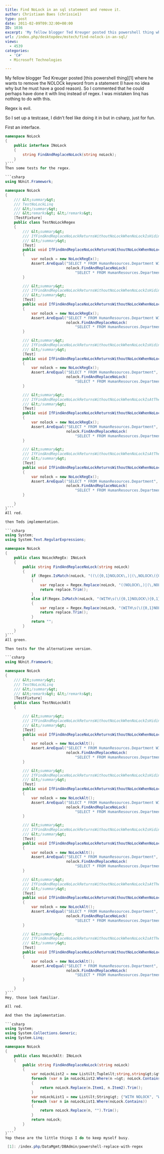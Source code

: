 ```yaml
---
title: Find NoLock in an sql statement and remove it.
author: Christiaan Baes (chrissie1)
type: post
date: 2011-02-09T09:32:00+00:00
ID: 1036
excerpt: 'My fellow blogger Ted Kreuger posted this powershell thing where he wants to remove the NOLOCk keyword from a statement (I have no idea why but he must have a good reason). So I commented that he could perhaps have done it with linq instead of regex. I&hellip;'
url: /index.php/desktopdev/mstech/find-nolock-in-an-sql/
views:
  - 4539
categories:
  - 'C#'
  - Microsoft Technologies

---
```

My fellow blogger Ted Kreuger posted [this powershell thing][1] where he wants to remove the NOLOCk keyword from a statement (I have no idea why but he must have a good reason). So I commented that he could perhaps have done it with linq instead of regex. I was mistaken linq has nothing to do with this. 

<span class="MT_red">Regex is evil.</span>

So I set up a testcase, I didn&#8217;t feel like doing it in but in csharp, just for fun.

First an interface.

```csharp
namespace NoLock
{
    public interface INoLock
    {
        string FindAndReplaceNoLock(string noLock);
    }
}```
Then some tests for the regex.

```csharp
using NUnit.Framework;

namespace NoLock
{
    /// &lt;summary&gt;
    /// TestNoLockLinq
    /// &lt;/summary&gt;
    /// &lt;remarks&gt; &lt;/remarks&gt;
    [TestFixture]
    public class TestNoLockRegex
    {
        /// &lt;summary&gt;
        /// IfFindAndReplaceNoLockReturnsWithoutNoLockWhenNoLockIsHidinginWithInTheBeginning
        /// &lt;/summary&gt;
        [Test]
        public void IfFindAndReplaceNoLockReturnsWithoutNoLockWhenNoLockIsHidinginWithInTheBeginning()
        {
            var nolock = new NoLockRegEx();
            Assert.AreEqual("SELECT * FROM HumanResources.Department WITH (INDEX(AK_Department_Name))",
                            nolock.FindAndReplaceNoLock(
                                "SELECT * FROM HumanResources.Department WITH (NOLOCK,INDEX(AK_Department_Name))"));
        }

        /// &lt;summary&gt;
        /// IfFindAndReplaceNoLockReturnsWithoutNoLockWhenNoLockIsHidinginWithAtTheEnd
        /// &lt;/summary&gt;
        [Test]
        public void IfFindAndReplaceNoLockReturnsWithoutNoLockWhenNoLockIsHidinginWithAtTheEnd()
        {
            var nolock = new NoLockRegEx();
            Assert.AreEqual("SELECT * FROM HumanResources.Department WITH (INDEX(AK_Department_Name))",
                            nolock.FindAndReplaceNoLock(
                                "SELECT * FROM HumanResources.Department WITH (INDEX(AK_Department_Name),NOLOCK)"));
        }

        /// &lt;summary&gt;
        /// IfFindAndReplaceNoLockReturnsWithoutNoLockWhenNoLockIsHidinginWithAlone
        /// &lt;/summary&gt;
        [Test]
        public void IfFindAndReplaceNoLockReturnsWithoutNoLockWhenNoLockIsHidinginWithAlone()
        {
            var nolock = new NoLockRegEx();
            Assert.AreEqual("SELECT * FROM HumanResources.Department",
                            nolock.FindAndReplaceNoLock(
                                "SELECT * FROM HumanResources.Department WITH (NOLOCK)"));
        }

        /// &lt;summary&gt;
        /// IfFindAndReplaceNoLockReturnsWithoutNoLockWhenNoLockIsAtTheEndNoParenthesis
        /// &lt;/summary&gt;
        [Test]
        public void IfFindAndReplaceNoLockReturnsWithoutNoLockWhenNoLockIsAtTheEndNoParenthesis()
        {
            var nolock = new NoLockRegEx();
            Assert.AreEqual("SELECT * FROM HumanResources.Department",
                            nolock.FindAndReplaceNoLock(
                                "SELECT * FROM HumanResources.Department NOLOCK"));
        }

        /// &lt;summary&gt;
        /// IfFindAndReplaceNoLockReturnsWithoutNoLockWhenNoLockIsAtTheEndWithParenthesis
        /// &lt;/summary&gt;
        [Test]
        public void IfFindAndReplaceNoLockReturnsWithoutNoLockWhenNoLockIsAtTheEndWithParenthesis()
        {
            var nolock = new NoLockRegEx();
            Assert.AreEqual("SELECT * FROM HumanResources.Department",
                            nolock.FindAndReplaceNoLock(
                                "SELECT * FROM HumanResources.Department (NOLOCK)"));
        }

    }
}```
All red.

then Teds implementation.

```csharp
using System;
using System.Text.RegularExpressions;

namespace NoLock
{
    public class NoLockRegEx: INoLock
    {
        public string FindAndReplaceNoLock(string noLock)
        {
            if (Regex.IsMatch(noLock, "((\({0,1}NOLOCK\,)|(\,NOLOCK\({0,1}))", RegexOptions.IgnoreCase))
            {
                var replace = Regex.Replace(noLock, "((NOLOCK\,)|(\,NOLOCK\({0,1}))", "");
                return replace.Trim();
            }
            else if(Regex.IsMatch(noLock, "(WITH\s(\({0,1}NOLOCK\){0,1})|\({0,1}NOLOCK\){0,1})", RegexOptions.IgnoreCase))
            {
                var replace = Regex.Replace(noLock, "(WITH\s(\({0,1}NOLOCK\){0,1})|\({0,1}NOLOCK\){0,1})", "");
                return replace.Trim();
            }
            return "";
        }
    }
}```
All green.

Then tests for the alternativee version.

```csharp
using NUnit.Framework;

namespace NoLock
{
    /// &lt;summary&gt;
    /// TestNoLockLinq
    /// &lt;/summary&gt;
    /// &lt;remarks&gt; &lt;/remarks&gt;
    [TestFixture]
    public class TestNoLockAlt
    {

        /// &lt;summary&gt;
        /// IfFindAndReplaceNoLockReturnsWithoutNoLockWhenNoLockIsHidinginWithInTheBeginning
        /// &lt;/summary&gt;
        [Test]
        public void IfFindAndReplaceNoLockReturnsWithoutNoLockWhenNoLockIsHidinginWithInTheBeginning()
        {
            var nolock = new NoLockAlt();
            Assert.AreEqual("SELECT * FROM HumanResources.Department WITH (INDEX(AK_Department_Name))",
                            nolock.FindAndReplaceNoLock(
                                "SELECT * FROM HumanResources.Department WITH (NOLOCK,INDEX(AK_Department_Name))"));
        }

        /// &lt;summary&gt;
        /// IfFindAndReplaceNoLockReturnsWithoutNoLockWhenNoLockIsHidinginWithAtTheEnd
        /// &lt;/summary&gt;
        [Test]
        public void IfFindAndReplaceNoLockReturnsWithoutNoLockWhenNoLockIsHidinginWithAtTheEnd()
        {
            var nolock = new NoLockAlt();
            Assert.AreEqual("SELECT * FROM HumanResources.Department WITH (INDEX(AK_Department_Name))",
                            nolock.FindAndReplaceNoLock(
                                "SELECT * FROM HumanResources.Department WITH (INDEX(AK_Department_Name),NOLOCK)"));
        }

        /// &lt;summary&gt;
        /// IfFindAndReplaceNoLockReturnsWithoutNoLockWhenNoLockIsHidinginWithAlone
        /// &lt;/summary&gt;
        [Test]
        public void IfFindAndReplaceNoLockReturnsWithoutNoLockWhenNoLockIsHidinginWithAlone()
        {
            var nolock = new NoLockAlt();
            Assert.AreEqual("SELECT * FROM HumanResources.Department",
                            nolock.FindAndReplaceNoLock(
                                "SELECT * FROM HumanResources.Department WITH (NOLOCK)"));
        }

        /// &lt;summary&gt;
        /// IfFindAndReplaceNoLockReturnsWithoutNoLockWhenNoLockIsAtTheEndNoParenthesis
        /// &lt;/summary&gt;
        [Test]
        public void IfFindAndReplaceNoLockReturnsWithoutNoLockWhenNoLockIsAtTheEndNoParenthesis()
        {
            var nolock = new NoLockAlt();
            Assert.AreEqual("SELECT * FROM HumanResources.Department",
                            nolock.FindAndReplaceNoLock(
                                "SELECT * FROM HumanResources.Department NOLOCK"));
        }

        /// &lt;summary&gt;
        /// IfFindAndReplaceNoLockReturnsWithoutNoLockWhenNoLockIsAtTheEndWithParenthesis
        /// &lt;/summary&gt;
        [Test]
        public void IfFindAndReplaceNoLockReturnsWithoutNoLockWhenNoLockIsAtTheEndWithParenthesis()
        {
            var nolock = new NoLockAlt();
            Assert.AreEqual("SELECT * FROM HumanResources.Department",
                            nolock.FindAndReplaceNoLock(
                                "SELECT * FROM HumanResources.Department (NOLOCK)"));
        }

    }
}```
Hey, those look familiar.

All red.

And then the implementation.

```csharp
using System;
using System.Collections.Generic;
using System.Linq;

namespace NoLock
{
    public class NoLockAlt: INoLock
    {
        public string FindAndReplaceNoLock(string noLock)
        {
            var noLockList2 = new List&lt;Tuple&lt;string,string&gt;&gt;() { new Tuple&lt;string,string&gt;("WITH (NOLOCK,","WITH ("), new Tuple&lt;string,string&gt;(",NOLOCK)",")")};
            foreach (var n in noLockList2.Where(n =&gt; noLock.Contains(n.Item1)))
            {
                return noLock.Replace(n.Item1, n.Item2).Trim();
            }
            var noLockList1 = new List&lt;String&gt; {"WITH NOLOCK", "WITH (NOLOCK)", "(NOLOCK)", "NOLOCK"};
            foreach (var n in noLockList1.Where(noLock.Contains))
            {
                return noLock.Replace(n, "").Trim();
            }
            return noLock;
        }
    }
}```
Yep these are the little things I do to keep myself busy.

 [1]: /index.php/DataMgmt/DBAdmin/powershell-replace-with-regex